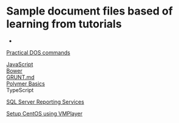 # Sample document files based of learning from tutorials #
-
[Practical DOS commands](DOS.md)

[JavaScript](Javascript.md "JavaScript")  
[Bower](Bower.md "Bower")  
[GRUNT.md](GRUNT.md "GRUNT")  
[Polymer Basics](PolymerBasics.md "Ploymer Basics")  
TypeScript

[SQL Server Reporting Services](SSRS.md "SQL Server Reporting Services")
  
[Setup CentOS using VMPlayer](SetupCentOSVMPlayer.md "Setup CentOS using VMPlayer")







